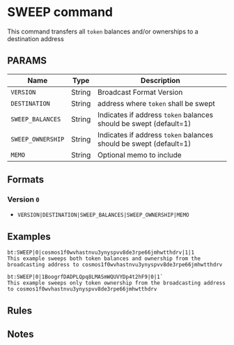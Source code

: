 # SWEEP command
This command transfers all `token` balances and/or ownerships to a destination address

## PARAMS
| Name              | Type   | Description              			                             |
| ----------------- | ------ | ----------------------------------------------------------------- |
| `VERSION`         | String | Broadcast Format Version                                          |
| `DESTINATION` 	| String | address where `token` shall be swept                              |
| `SWEEP_BALANCES` 	| String | Indicates if address `token` balances should be swept (default=1) |
| `SWEEP_OWNERSHIP` | String | Indicates if address `token` balances should be swept (default=1) |
| `MEMO` 			| String | Optional memo to include                                          |

## Formats

### Version `0`
- `VERSION|DESTINATION|SWEEP_BALANCES|SWEEP_OWNERSHIP|MEMO`

## Examples
```
bt:SWEEP|0|cosmos1f0wvhastnvu3ynyspvv8de3rpe66jmhwtthdrv|1|1
This example sweeps both token balances and ownership from the broadcasting address to cosmos1f0wvhastnvu3ynyspvv8de3rpe66jmhwtthdrv
```

```
bt:SWEEP|0|1BoogrfDADPLQpq8LMASmWQUVYDp4t2hF9|0|1`
This example sweeps only token ownership from the broadcasting address to cosmos1f0wvhastnvu3ynyspvv8de3rpe66jmhwtthdrv
```

## Rules

## Notes
